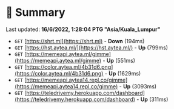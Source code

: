 # 📖 Summary
Last updated: **16/6/2022, 1:28:04 PTG "Asia/Kuala_Lumpur"**

- `GET` [https://shrt.ml](https://shrt.ml) - **Down** (194ms)
- `GET` [https://hst.aytea.ml/](https://hst.aytea.ml/) - **Up** (799ms)
- `GET` [https://memeapi.aytea.ml/gimme](https://memeapi.aytea.ml/gimme) - **Up** (551ms)
- `GET` [https://color.aytea.ml/4b31d6.png](https://color.aytea.ml/4b31d6.png) - **Up** (1629ms)
- `GET` [https://memeapi.aytea14.repl.co/gimme](https://memeapi.aytea14.repl.co/gimme) - **Up** (3093ms)
- `GET` [https://teledrivemy.herokuapp.com/dashboard](https://teledrivemy.herokuapp.com/dashboard) - **Up** (311ms)
